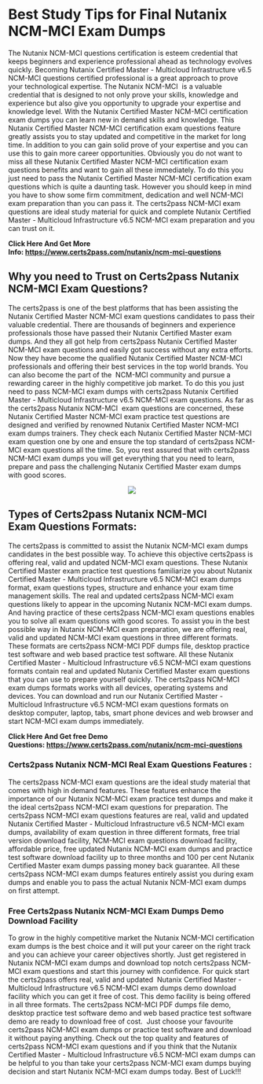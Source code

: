 <h1><strong>Best Study Tips for Final Nutanix NCM-MCI Exam Dumps</strong></h1>

<p>The Nutanix NCM-MCI questions certification is esteem credential that keeps beginners and experience professional ahead as technology evolves quickly. Becoming Nutanix Certified Master - Multicloud Infrastructure v6.5 NCM-MCI questions certified professional is a great approach to prove your technological expertise. The Nutanix NCM-MCI  is a valuable credential that is designed to not only prove your skills, knowledge and experience but also give you opportunity to upgrade your expertise and knowledge level. With the Nutanix Certified Master NCM-MCI certification exam dumps you can learn new in demand skills and knowledge. This Nutanix Certified Master NCM-MCI certification exam questions feature greatly assists you to stay updated and competitive in the market for long time. In addition to you can gain solid prove of your expertise and you can use this to gain more career opportunities. Obviously you do not want to miss all these Nutanix Certified Master NCM-MCI certification exam questions benefits and want to gain all these immediately. To do this you just need to pass the Nutanix Certified Master NCM-MCI certification exam questions which is quite a daunting task. However you should keep in mind you have to show some firm commitment, dedication and well NCM-MCI exam preparation than you can pass it. The certs2pass NCM-MCI exam questions are ideal study material for quick and complete Nutanix Certified Master - Multicloud Infrastructure v6.5 NCM-MCI exam preparation and you can trust on it.</p>

<p><strong>Click Here And Get More Info: <a href="https://www.certs2pass.com/nutanix/ncm-mci-questions">https://www.certs2pass.com/nutanix/ncm-mci-questions</a></strong></p>

<h2><strong>Why you need to Trust on Certs2pass Nutanix NCM-MCI Exam Questions?</strong></h2>

<p>The certs2pass is one of the best platforms that has been assisting the Nutanix Certified Master NCM-MCI exam questions candidates to pass their valuable credential. There are thousands of beginners and experience professionals those have passed their Nutanix Certified Master exam dumps. And they all got help from certs2pass Nutanix Certified Master NCM-MCI exam questions and easily got success without any extra efforts. Now they have become the qualified Nutanix Certified Master NCM-MCI professionals and offering their best services in the top world brands. You can also become the part of the  NCM-MCI community and pursue a rewarding career in the highly competitive job market. To do this you just need to pass NCM-MCI exam dumps with certs2pass Nutanix Certified Master - Multicloud Infrastructure v6.5 NCM-MCI exam questions. As far as the certs2pass Nutanix NCM-MCI  exam questions are concerned, these Nutanix Certified Master NCM-MCI exam practice test questions are designed and verified by renowned Nutanix Certified Master NCM-MCI exam dumps trainers. They check each Nutanix Certified Master NCM-MCI exam question one by one and ensure the top standard of certs2pass NCM-MCI exam questions all the time. So, you rest assured that with certs2pass NCM-MCI exam dumps you will get everything that you need to learn, prepare and pass the challenging Nutanix Certified Master exam dumps with good scores.</p>

<p style="text-align: center;"><img src="https://i.ibb.co/KqxymRr/161103-143.jpg" /></p>

<h2><strong>Types of Certs2pass Nutanix NCM-MCI Exam Questions Formats:</strong></h2>

<p>The certs2pass is committed to assist the Nutanix NCM-MCI exam dumps candidates in the best possible way. To achieve this objective certs2pass is offering real, valid and updated NCM-MCI exam questions. These Nutanix Certified Master exam practice test questions familiarize you about Nutanix Certified Master - Multicloud Infrastructure v6.5 NCM-MCI exam dumps format, exam questions types, structure and enhance your exam time management skills. The real and updated certs2pass NCM-MCI exam questions likely to appear in the upcoming Nutanix NCM-MCI exam dumps. And having practice of these certs2pass NCM-MCI exam questions enables you to solve all exam questions with good scores. To assist you in the best possible way in Nutanix NCM-MCI exam preparation, we are offering real, valid and updated NCM-MCI exam questions in three different formats. These formats are certs2pass NCM-MCI PDF dumps file, desktop practice test software and web based practice test software. All these Nutanix Certified Master - Multicloud Infrastructure v6.5 NCM-MCI exam questions formats contain real and updated Nutanix Certified Master exam questions that you can use to prepare yourself quickly. The certs2pass NCM-MCI exam dumps formats works with all devices, operating systems and devices. You can download and run our Nutanix Certified Master - Multicloud Infrastructure v6.5 NCM-MCI exam questions formats on desktop computer, laptop, tabs, smart phone devices and web browser and start NCM-MCI exam dumps immediately.</p>

<p><strong>Click Here And Get free Demo Questions: <a href="https://www.certs2pass.com/nutanix/ncm-mci-questions">https://www.certs2pass.com/nutanix/ncm-mci-questions</a></strong></p>

<h3><strong>Certs2pass Nutanix NCM-MCI Real Exam Questions Features :</strong></h3>

<p>The certs2pass NCM-MCI exam questions are the ideal study material that comes with high in demand features. These features enhance the importance of our Nutanix NCM-MCI exam practice test dumps and make it the ideal certs2pass NCM-MCI exam questions for preparation. The certs2pass NCM-MCI exam questions features are real, valid and updated Nutanix Certified Master - Multicloud Infrastructure v6.5 NCM-MCI exam dumps, availability of exam question in three different formats, free trial version download facility, NCM-MCI exam questions download facility, affordable price, free updated Nutanix NCM-MCI exam dumps and practice test software download facility up to three months and 100 per cent Nutanix Certified Master exam dumps passing money back guarantee. All these certs2pass NCM-MCI exam dumps features entirely assist you during exam dumps and enable you to pass the actual Nutanix NCM-MCI exam dumps on first attempt.</p>

<h3><strong>Free Certs2pass Nutanix NCM-MCI Exam Dumps Demo Download Facility</strong></h3>

<p>To grow in the highly competitive market the Nutanix NCM-MCI certification exam dumps is the best choice and it will put your career on the right track and you can achieve your career objectives shortly. Just get registered in Nutanix NCM-MCI exam dumps and download top notch certs2pass NCM-MCI exam questions and start this journey with confidence. For quick start the certs2pass offers real, valid and updated  Nutanix Certified Master - Multicloud Infrastructure v6.5 NCM-MCI exam dumps demo download facility which you can get it free of cost. This demo facility is being offered in all three formats. The certs2pass NCM-MCI PDF dumps file demo, desktop practice test software demo and web based practice test software demo are ready to download free of cost.  Just choose your favourite certs2pass NCM-MCI exam dumps or practice test software and download it without paying anything. Check out the top quality and features of certs2pass NCM-MCI exam questions and if you think that the Nutanix Certified Master - Multicloud Infrastructure v6.5 NCM-MCI exam dumps can be helpful to you than take your certs2pass NCM-MCI exam dumps buying decision and start Nutanix NCM-MCI exam dumps today. Best of Luck!!!</p>

<p> </p>
